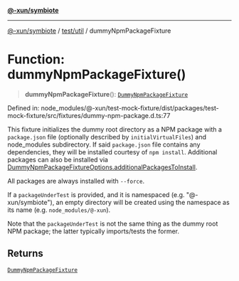 [**@-xun/symbiote**](../../../README.md)

***

[@-xun/symbiote](../../../README.md) / [test/util](../README.md) / dummyNpmPackageFixture

# Function: dummyNpmPackageFixture()

> **dummyNpmPackageFixture**(): [`DummyNpmPackageFixture`](../type-aliases/DummyNpmPackageFixture.md)

Defined in: node\_modules/@-xun/test-mock-fixture/dist/packages/test-mock-fixture/src/fixtures/dummy-npm-package.d.ts:77

This fixture initializes the dummy root directory as a NPM package with a
`package.json` file (optionally described by `initialVirtualFiles`) and
node_modules subdirectory. If said `package.json` file contains any
dependencies, they will be installed courtesy of `npm install`. Additional
packages can also be installed via
[DummyNpmPackageFixtureOptions.additionalPackagesToInstall](../type-aliases/DummyNpmPackageFixtureOptions.md).

All packages are always installed with `--force`.

If a `packageUnderTest` is provided, and it is namespaced (e.g.
"@-xun/symbiote"), an empty directory will be created using the namespace as
its name (e.g. `node_modules/@-xun`).

Note that the `packageUnderTest` is not the same thing as the dummy root NPM
package; the latter typically imports/tests the former.

## Returns

[`DummyNpmPackageFixture`](../type-aliases/DummyNpmPackageFixture.md)
